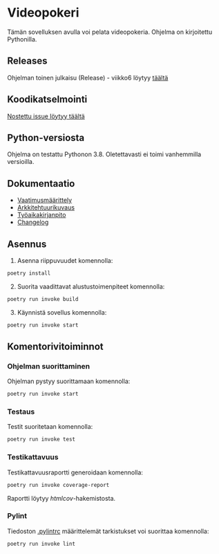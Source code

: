 # Videopokeri

Tämän sovelluksen avulla voi pelata videopokeria. Ohjelma on kirjoitettu Pythonilla.

## Releases
Ohjelman toinen julkaisu (Release) - viikko6 löytyy [täältä](https://github.com/nuuttikuosa/ohjelmistotekniikka2024/releases/tag/viikko5) 

## Koodikatselmointi

[Nostettu issue löytyy täältä](https://github.com/iita-mari/ot-harjoitustyo/issues/1)


## Python-versiosta
Ohjelma on testattu Pythonon 3.8. Oletettavasti ei toimi vanhemmilla versioilla.

## Dokumentaatio
- [Vaatimusmäärittely](./videopoker/documentation/requirements.md)
- [Arkkitehtuurikuvaus](./videopoker/documentation/arkkitehtuuri.md)
- [Työaikakirjanpito](./videopoker/documentation/working_hours.md)
- [Changelog](./videopoker/documentation/changelog.md)

## Asennus

1. Asenna riippuvuudet komennolla:

```bash
poetry install
```

2. Suorita vaadittavat alustustoimenpiteet komennolla:

```bash
poetry run invoke build
```

3. Käynnistä sovellus komennolla:
```bash
poetry run invoke start
```

## Komentorivitoiminnot

### Ohjelman suorittaminen

Ohjelman pystyy suorittamaan komennolla:

```bash
poetry run invoke start
```
### Testaus

Testit suoritetaan komennolla:

```bash
poetry run invoke test
```

### Testikattavuus

Testikattavuusraportti generoidaan komennolla:

```bash
poetry run invoke coverage-report
```

Raportti löytyy _htmlcov_-hakemistosta.

### Pylint

Tiedoston [.pylintrc](./videopoker/.pylintrc) määrittelemät tarkistukset voi suorittaa komennolla:

```bash
poetry run invoke lint
